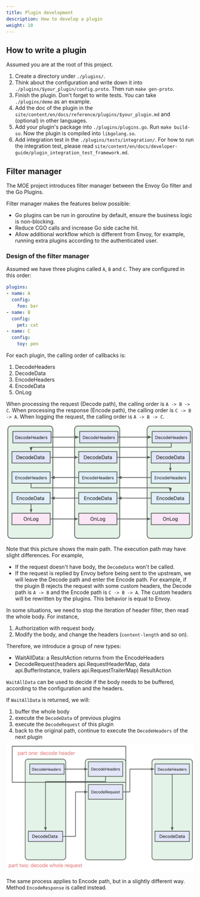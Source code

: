 ```yaml
---
title: Plugin development
description: How to develop a plugin
weight: 10
---
```


## How to write a plugin

Assumed you are at the root of this project.

1. Create a directory under `./plugins/`.
2. Think about the configuration and write down it into `./plugins/$your_plugin/config.proto`. Then run `make gen-proto`.
3. Finish the plugin. Don't forget to write tests. You can take `./plugins/demo` as an example.
4. Add the doc of the plugin in the `site/content/en/docs/reference/plugins/$your_plugin.md` and (optional) in other languages.
5. Add your plugin's package into `./plugins/plugins.go`. Run `make build-so`. Now the plugin is compiled into `libgolang.so`.
6. Add integration test in the `./plugins/tests/integration/`. For how to run the integration test, please read `site/content/en/docs/developer-guide/plugin_integration_test_framework.md`.

## Filter manager

The MOE project introduces filter manager between the Envoy Go filter and the Go Plugins.

Filter manager makes the features below possible:

* Go plugins can be run in goroutine by default, ensure the business logic is non-blocking.
* Reduce CGO calls and increase Go side cache hit.
* Allow additional workflow which is different from Envoy, for example, running extra plugins according to the authenticated user.

### Design of the filter manager

Assumed we have three plugins called `A`, `B` and `C`. They are configured in this order:

```yaml
plugins:
- name: A
  config:
    foo: bar
- name: B
  config:
    pet: cat
- name: C
  config:
    toy: pen
```

For each plugin, the calling order of callbacks is:

1. DecodeHeaders
2. DecodeData
3. EncodeHeaders
4. EncodeData
5. OnLog

When processing the request (Decode path), the calling order is `A -> B -> C`.
When processing the response (Encode path), the calling order is `C -> B -> A`.
When logging the request, the calling order is `A -> B -> C`.

![filter manager](/images/filtermanager_main_path.jpg)

Note that this picture shows the main path. The execution path may have slight differences. For example,

* If the request doesn't have body, the `DecodeData` won't be called.
* If the request is replied by Envoy before being sent to the upstream, we will leave the Decode path and enter the Encode path.
For example, if the plugin B rejects the request with some custom headers, the Decode path is `A -> B` and the Encode path is `C -> B -> A`.
The custom headers will be rewritten by the plugins. This behavior is equal to Envoy.

In some situations, we need to stop the iteration of header filter, then read the whole body. For instance,

1. Authorization with request body.
2. Modify the body, and change the headers (`content-length` and so on).

Therefore, we introduce a group of new types:

* WaitAllData: a ResultAction returns from the EncodeHeaders
* DecodeRequest(headers api.RequestHeaderMap, data api.BufferInstance, trailers api.RequestTrailerMap) ResultAction

`WaitAllData` can be used to decide if the body needs to be buffered, according to the configuration and the headers.

If `WaitAllData` is returned, we will:

1. buffer the whole body
2. execute the `DecodeData` of previous plugins
3. execute the `DecodeRequest` of this plugin
4. back to the original path, continue to execute the `DecodeHeaders` of the next plugin

![filter manager, with DecodeWholeRequestFilter, buffer the whole request](/images/filtermanager_sub_path.jpg)

The same process applies to Encode path, but in a slightly different way. Method `EncodeResponse` is called instead.
